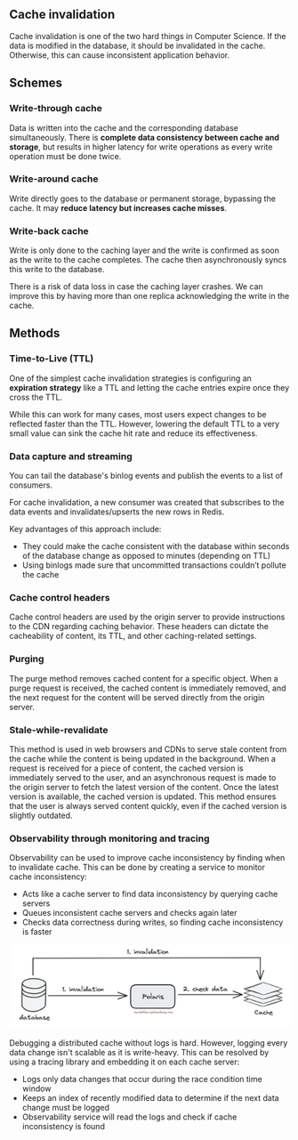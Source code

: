 ## Cache invalidation

Cache invalidation is one of the two hard things in Computer Science. If the data is modified in the database, it should be invalidated in the cache. Otherwise, this can cause inconsistent application behavior.

## Schemes

### Write-through cache

Data is written into the cache and the corresponding database simultaneously. There is **complete data consistency between cache and storage**, but results in higher latency for write operations as every write operation must be done twice.

### Write-around cache

Write directly goes to the database or permanent storage, bypassing the cache. It may **reduce latency but increases cache misses**.

### Write-back cache

Write is only done to the caching layer and the write is confirmed as soon as the write to the cache completes. The cache then asynchronously syncs this write to the database.

There is a risk of data loss in case the caching layer crashes. We can improve this by having more than one replica acknowledging the write in the cache.

## Methods

### Time-to-Live (TTL)

One of the simplest cache invalidation strategies is configuring an **expiration strategy** like a TTL and letting the cache entries expire once they cross the TTL.

While this can work for many cases, most users expect changes to be reflected faster than the TTL. However, lowering the default TTL to a very small value can sink the cache hit rate and reduce its effectiveness.

### Data capture and streaming

You can tail the database's binlog events and publish the events to a list of consumers.

For cache invalidation, a new consumer was created that subscribes to the data events and invalidates/upserts the new rows in Redis.

Key advantages of this approach include:

- They could make the cache consistent with the database within seconds of the database change as opposed to minutes (depending on TTL)
- Using binlogs made sure that uncommitted transactions couldn’t pollute the cache

### Cache control headers

Cache control headers are used by the origin server to provide instructions to the CDN regarding caching behavior. These headers can dictate the cacheability of content, its TTL, and other caching-related settings.

### Purging

The purge method removes cached content for a specific object. When a purge request is received, the cached content is immediately removed, and the next request for the content will be served directly from the origin server.

### Stale-while-revalidate

This method is used in web browsers and CDNs to serve stale content from the cache while the content is being updated in the background. When a request is received for a piece of content, the cached version is immediately served to the user, and an asynchronous request is made to the origin server to fetch the latest version of the content. Once the latest version is available, the cached version is updated. This method ensures that the user is always served content quickly, even if the cached version is slightly outdated.

### Observability through monitoring and tracing

Observability can be used to improve cache inconsistency by finding when to invalidate cache. This can be done by creating a service to monitor cache inconsistency:

- Acts like a cache server to find data inconsistency by querying cache servers
- Queues inconsistent cache servers and checks again later
- Checks data correctness during writes, so finding cache inconsistency is faster

<img src="./assets/observability.png">

Debugging a distributed cache without logs is hard. However, logging every data change isn't scalable as it is write-heavy. This can be resolved by using a tracing library and embedding it on each cache server:

- Logs only data changes that occur during the race condition time window
- Keeps an index of recently modified data to determine if the next data change must be logged
- Observability service will read the logs and check if cache inconsistency is found
